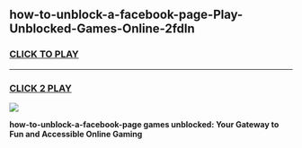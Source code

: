 
## how-to-unblock-a-facebook-page-Play-Unblocked-Games-Online-2fdln
<h3>
<a href="https://premium76.site?title=how-to-unblock-a-facebook-page&ref=25A">CLICK TO PLAY</a></h3>
<hr>

<h3>
<a href="https://premium76.site?title=how-to-unblock-a-facebook-page&ref=25A">CLICK 2 PLAY</a>
  
</h3>

<a href="https://premium76.site?title=how-to-unblock-a-facebook-page&ref=25A"><img src="https://clearcache.store/games.png"></a>


**how-to-unblock-a-facebook-page games unblocked: Your Gateway to Fun and Accessible Online Gaming**
